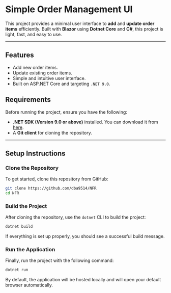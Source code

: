 # Simple Order Management UI

This project provides a minimal user interface to **add** and **update order items** efficiently. Built with **Blazor** using **Dotnet Core** and **C#**, this project is light, fast, and easy to use.

---

## Features

- Add new order items.
- Update existing order items.
- Simple and intuitive user interface.
- Built on ASP.NET Core and targeting `.NET 9.0`.

## Requirements

Before running the project, ensure you have the following:

- **.NET SDK (Version 9.0 or above)** installed. You can download it from [here](https://dotnet.microsoft.com/download).
- A **Git client** for cloning the repository.

---

## Setup Instructions

### Clone the Repository

To get started, clone this repository from GitHub:

```bash
git clone https://github.com/dba9514/NFR
cd NFR
```

### Build the Project

After cloning the repository, use the `dotnet` CLI to build the project:

```bash
dotnet build
```

If everything is set up properly, you should see a successful build message.

### Run the Application

Finally, run the project with the following command:

```bash
dotnet run
```

By default, the application will be hosted locally and will open your default browser automatically.
